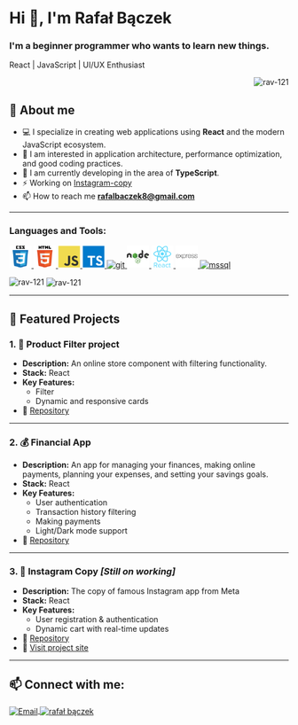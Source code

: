 <h1 align="left">Hi 👋, I'm Rafał Bączek</h1>
<h3 align="left">I'm a beginner programmer who wants to learn new things.</h3>
React | JavaScript | UI/UX Enthusiast  

<p align="right"> <img src="https://komarev.com/ghpvc/?username=rav-121&label=Profile%20views&color=0e75b6&style=flat" alt="rav-121" /> </p>


## 🚀 About me
- 💻 I specialize in creating web applications using **React** and the modern JavaScript ecosystem.  
- 🎯 I am interested in application architecture, performance optimization, and good coding practices.  
- 🌱 I am currently developing in the area of **TypeScript**.
- ⚡ Working on [Instagram-copy](https://github.com/RaV-121/Instagram-copy)
- 📫 How to reach me **rafalbaczek8@gmail.com**

---

<h3 align="left">Languages and Tools:</h3>
<p align="left"> <a href="https://www.w3schools.com/css/" target="_blank" rel="noreferrer"> <img src="https://raw.githubusercontent.com/devicons/devicon/master/icons/css3/css3-original-wordmark.svg" alt="css3" width="40" height="40"/> </a> 
  <a href="https://www.w3.org/html/" target="_blank" rel="noreferrer"> <img src="https://raw.githubusercontent.com/devicons/devicon/master/icons/html5/html5-original-wordmark.svg" alt="html5" width="40" height="40"/> 
  <a href="https://developer.mozilla.org/en-US/docs/Web/JavaScript" target="_blank" rel="noreferrer"> <img src="https://raw.githubusercontent.com/devicons/devicon/master/icons/javascript/javascript-original.svg" alt="javascript" width="40" height="40"/> </a> 
    <a href="https://www.typescriptlang.org/" target="_blank" rel="noreferrer"> <img src="https://raw.githubusercontent.com/devicons/devicon/master/icons/typescript/typescript-original.svg" alt="typescript" width="40" height="40"/> </a>
  <a href="https://git-scm.com/" target="_blank" rel="noreferrer"> <img src="https://www.vectorlogo.zone/logos/git-scm/git-scm-icon.svg" alt="git" width="40" height="40"/> </a> 
  </a> 
  <a href="https://nodejs.org" target="_blank" rel="noreferrer"> <img src="https://raw.githubusercontent.com/devicons/devicon/master/icons/nodejs/nodejs-original-wordmark.svg" alt="nodejs" width="40" height="40"/> </a> 
  <a href="https://reactjs.org/" target="_blank" rel="noreferrer"> <img src="https://raw.githubusercontent.com/devicons/devicon/master/icons/react/react-original-wordmark.svg" alt="react" width="40" height="40"/> </a>
  <a href="https://expressjs.com" target="_blank" rel="noreferrer"> <img src="https://raw.githubusercontent.com/devicons/devicon/master/icons/express/express-original-wordmark.svg" alt="express" width="40" height="40"/> </a> 
  <a href="https://www.microsoft.com/en-us/sql-server" target="_blank" rel="noreferrer"> <img src="https://www.svgrepo.com/show/303229/microsoft-sql-server-logo.svg" alt="mssql" width="40" height="40"/> </a> 
  </p>

<p><img align="left" src="https://github-readme-stats.vercel.app/api/top-langs?username=rav-121&show_icons=true&locale=en&layout=compact" alt="rav-121" /></p>

<p>&nbsp;<img align="center" src="https://github-readme-stats.vercel.app/api?username=rav-121&show_icons=true&locale=en" alt="rav-121" /></p>

---

## 📌 Featured Projects

### 1. 🛒 **Product Filter project**
- **Description:** An online store component with filtering functionality.  
- **Stack:** React 
- **Key Features:**  
  - Filter  
  - Dynamic and responsive cards 
- 🔗 [Repository](https://github.com/RaV-121/product_filter_project)  

---

### 2. 💰 **Financial App**
- **Description:** An app for managing your finances, making online payments, planning your expenses, and setting your savings goals.  
- **Stack:** React 
- **Key Features:**  
  - User authentication
  - Transaction history filtering
  - Making payments
  - Light/Dark mode support  
- 🔗 [Repository](https://github.com/RaV-121/FinancialApp)

---

### 3. 📸 **Instagram Copy** ***[Still on working]***
- **Description:** The copy of famous Instagram app from Meta 
- **Stack:** React
- **Key Features:**  
  - User registration & authentication  
  - Dynamic cart with real-time updates  
- 🔗 [Repository](https://github.com/RaV-121/Instagram-copy)
- 🔗 [Visit project site](https://rav-121.github.io/Instagram-copy)

---

## 📫 Connect with me:
<p align="left">
  <a href="mailto:rafalbaczek8@gmail.com">
  <img align="center" src="https://img.icons8.com/color/48/gmail--v1.png" alt="Email" height="40" width="40" />
</a>
<a href="https://linkedin.com/in/rafalbaczek" target="blank"><img align="center" src="https://raw.githubusercontent.com/rahuldkjain/github-profile-readme-generator/master/src/images/icons/Social/linked-in-alt.svg" alt="rafał bączek" height="30" width="40" /></a>
  
</p>
 
